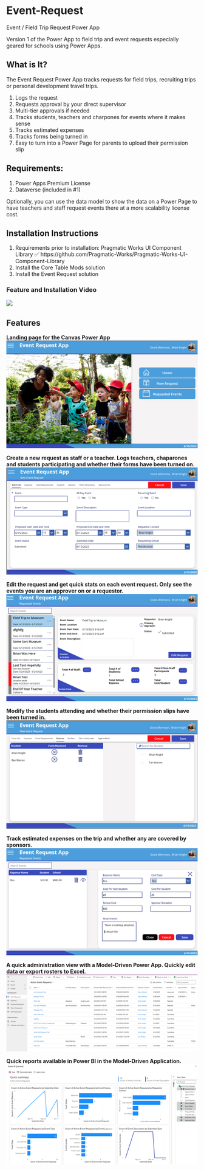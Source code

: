 # Event-Request
Event / Field Trip Request Power App

Version 1 of the Power App to field trip and event requests especially geared for schools using Power Apps.

<h2>What is It?</h2>
The Event Request Power App tracks requests for field trips, recruiting trips or personal development travel trips.
<OL>
<LI>Logs the request
<LI>Requests approval by your direct supervisor
<LI>Multi-tier approvals if needed
<LI>Tracks students, teachers and charpones for events where it makes sense
<LI>Tracks estimated expenses
<LI>Tracks forms being turned in
<LI>Easy to turn into a Power Page for parents to upload their permission slip
  </OL>
<h2>Requirements:</h2>
<OL>
  <LI>Power Apps Premium License
<LI>Dataverse (included in #1)
  </OL>
Optionally, you can use the data model to show the data on a Power Page to have teachers and staff request events there at a more scalability license cost. 

<h2>Installation Instructions</h2>
<OL>
<LI>Requirements prior to installation: Pragmatic Works UI Component Library ✅ https://github.com/Pragmatic-Works/Pragmatic-Works-UI-Component-Library
<LI>Install the Core Table Mods solution
<LI>Install the Event Request solution
  </OL>
  <h3>Feature and Installation Video</h3>
<a href="https://www.youtube.com/embed/y7w2J4ZL0tg">
  <img src="https://img.youtube.com/vi/y7w2J4ZL0tg/maxresdefault.jpg">
  </a>
  
<h2>Features</h2>
<B>Landing page for the Canvas Power App</B>  
  <BR>
<img src="https://github.com/Pragmatic-Works/event-request/blob/main/Screenshots/LandingPage.png">
<P>
  <B>Create a new request as staff or a teacher. Logs teachers, chaparones and students participating and whether their forms have been turned on. </B>  
  <BR>
  <img src="https://github.com/Pragmatic-Works/event-request/blob/main/Screenshots/NewRequest.png">
<P>
    <B>Edit the request and get quick stats on each event request. Only see the events you are an approver on or a requestor.</B>  
  <BR>
<img src="https://github.com/Pragmatic-Works/event-request/blob/main/Screenshots/EditRequest.png">
<P>
    <B>Modify the students attending and whether their permission slips have been turned in.</B>  
  <BR>
 <img src="https://github.com/Pragmatic-Works/event-request/blob/main/Screenshots/Students.png">
<P>
    <B>Track estimated expenses on the trip and whether any are covered by sponsors. </B>    <BR>
  <img src="https://github.com/Pragmatic-Works/event-request/blob/main/Screenshots/Expense.png">
<P>
    <B>A quick administration view with a Model-Driven Power App. Quickly edit data or export rosters to Excel.</B>  
  <BR>
    <img src="https://github.com/Pragmatic-Works/event-request/blob/main/Screenshots/MDA.png">
<P>
    <B>Quick reports available in Power BI in the Model-Driven Application.</B>  
  <BR>
    <img src="https://github.com/Pragmatic-Works/event-request/blob/main/Screenshots/PBI.png">
